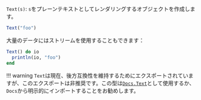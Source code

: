 `Text(s)`: `s`をプレーンテキストとしてレンダリングするオブジェクトを作成します。

```julia
Text("foo")
```

大量のデータにはストリームを使用することもできます：

```julia
Text() do io
  println(io, "foo")
end
```

!!! warning
    `Text`は現在、後方互換性を維持するためにエクスポートされていますが、このエクスポートは非推奨です。この型は[`Docs.Text`](@ref)として使用するか、`Docs`から明示的にインポートすることをお勧めします。


